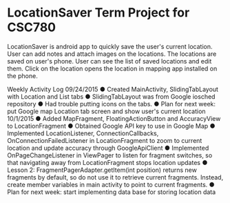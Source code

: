 # LocationSaver Term Project for CSC780
LocationSaver is android app to quickly save the user's current location. User can add notes and attach images on the locations. The locations are saved on user's phone. User can see the list of saved locations and edit them. Click on the location opens the location in mapping app installed on the phone.

Weekly Activity Log
09/24/2015
● Created MainActivity, SlidingTabLayout with Location and List tabs
● SlidingTabLayout was from Google iosched repository
● Had trouble putting icons on the tabs.
● Plan for next week: put Google map Location tab screen and show user's current location
10/1/2015
● Added MapFragment, FloatingActionButton and AccuracyView to LocationFragment
● Obtained Google API key to use in Google Map
● Implemented LocationListener, ConnectionCallbacks, OnConnectionFailedListener in LocationFragment to zoom to current location and update accuracy through GoogleApiClient
● Implemented OnPageChangeListener in ViewPager to listen for fragment switches, so that navigating away from LocationFragment stops location updates 
● Lesson 2: FragmentPagerAdapter.getItem(int position) returns new fragments by default, so do not use it to retrieve current fragments. Instead, create member variables in main activity to point to current fragments.
● Plan for next week: start implementing data base for storing location data
